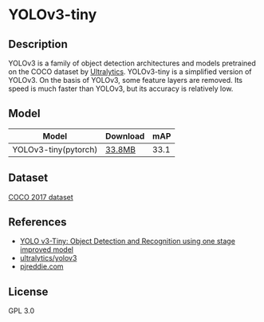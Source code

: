 <!--- SPDX-License-Identifier: GPL-3.0 -->

# YOLOv3-tiny

## Description

YOLOv3 is a family of object detection architectures and models pretrained on the COCO dataset by [Ultralytics](https://ultralytics.com/). YOLOv3-tiny is a simplified version of YOLOv3. On the basis of YOLOv3, some feature layers are removed. Its speed is much faster than YOLOv3, but its accuracy is relatively low.

## Model

|Model                 |Download                           |mAP                |
|----------------------|:----------------------------------|:------------------|
|YOLOv3-tiny(pytorch)  |[33.8MB](yolov3-tiny_jit.pt)       |33.1               |

## Dataset

[COCO 2017 dataset](http://cocodataset.org)

## References

* [YOLO v3-Tiny: Object Detection and Recognition using one stage improved model](https://sci-hub.se/10.1109/icaccs48705.2020.9074315)
* [ultralytics/yolov3](https://github.com/ultralytics/yolov3)
* [pjreddie.com](https://pjreddie.com/darknet/yolo/)

## License

GPL 3.0
